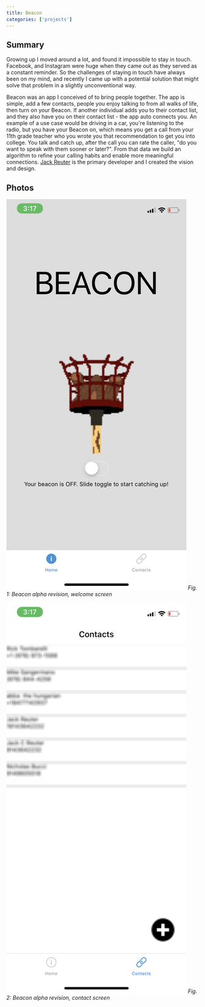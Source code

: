```yaml
---
title: Beacon
categories: ['projects']
---
```

## Summary

Growing up I moved around a lot, and found it impossible to stay in touch. Facebook, and Instagram were huge when they came out as they served as a constant reminder. So the challenges of staying in touch have always been on my mind, and recently I came up with a potential solution that might solve that problem in a slightly unconventional way.

Beacon was an app I conceived of to bring people together. The app is simple, add a few contacts, people you enjoy talking to from all walks of life, then turn on your Beacon. If another individual adds you to their contact list, and they also have you on their contact list - the app auto connects you. An example of a use case would be driving in a car, you're listening to the radio, but you have your Beacon on, which means you get a call from your 11th grade teacher who you wrote you that recommendation to get you into college. You talk and catch up, after the call you can rate the caller, "do you want to speak with them sooner or later?". From that data we build an algorithm to refine your calling habits and enable more meaningful connections. [Jack Reuter](https://github.com/jackreuter) is the primary developer and I created the vision and design.

## Photos
![](IMG_4009.JPEG)
*Fig. 1: Beacon alpha revision, welcome screen*

![](IMG_4010.JPEG)
*Fig. 2: Beacon alpha revision, contact screen*
